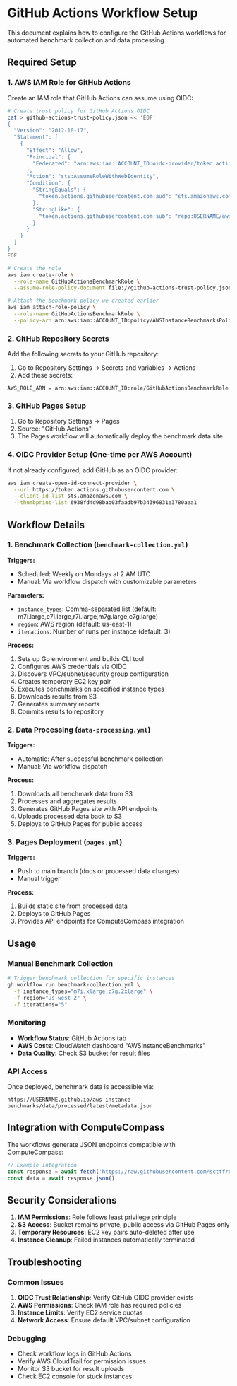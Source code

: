 # GitHub Actions Workflow Setup

This document explains how to configure the GitHub Actions workflows for automated benchmark collection and data processing.

## Required Setup

### 1. AWS IAM Role for GitHub Actions

Create an IAM role that GitHub Actions can assume using OIDC:

```bash
# Create trust policy for GitHub Actions OIDC
cat > github-actions-trust-policy.json << 'EOF'
{
  "Version": "2012-10-17",
  "Statement": [
    {
      "Effect": "Allow",
      "Principal": {
        "Federated": "arn:aws:iam::ACCOUNT_ID:oidc-provider/token.actions.githubusercontent.com"
      },
      "Action": "sts:AssumeRoleWithWebIdentity",
      "Condition": {
        "StringEquals": {
          "token.actions.githubusercontent.com:aud": "sts.amazonaws.com"
        },
        "StringLike": {
          "token.actions.githubusercontent.com:sub": "repo:USERNAME/aws-instance-benchmarks:*"
        }
      }
    }
  ]
}
EOF

# Create the role
aws iam create-role \
  --role-name GitHubActionsBenchmarkRole \
  --assume-role-policy-document file://github-actions-trust-policy.json

# Attach the benchmark policy we created earlier
aws iam attach-role-policy \
  --role-name GitHubActionsBenchmarkRole \
  --policy-arn arn:aws:iam::ACCOUNT_ID:policy/AWSInstanceBenchmarksPolicy
```

### 2. GitHub Repository Secrets

Add the following secrets to your GitHub repository:

1. Go to Repository Settings → Secrets and variables → Actions
2. Add these secrets:

```
AWS_ROLE_ARN = arn:aws:iam::ACCOUNT_ID:role/GitHubActionsBenchmarkRole
```

### 3. GitHub Pages Setup

1. Go to Repository Settings → Pages
2. Source: "GitHub Actions"
3. The Pages workflow will automatically deploy the benchmark data site

### 4. OIDC Provider Setup (One-time per AWS Account)

If not already configured, add GitHub as an OIDC provider:

```bash
aws iam create-open-id-connect-provider \
  --url https://token.actions.githubusercontent.com \
  --client-id-list sts.amazonaws.com \
  --thumbprint-list 6938fd4d98bab03faadb97b34396831e3780aea1
```

## Workflow Details

### 1. Benchmark Collection (`benchmark-collection.yml`)

**Triggers:**
- Scheduled: Weekly on Mondays at 2 AM UTC
- Manual: Via workflow dispatch with customizable parameters

**Parameters:**
- `instance_types`: Comma-separated list (default: m7i.large,c7i.large,r7i.large,m7g.large,c7g.large)
- `region`: AWS region (default: us-east-1)
- `iterations`: Number of runs per instance (default: 3)

**Process:**
1. Sets up Go environment and builds CLI tool
2. Configures AWS credentials via OIDC
3. Discovers VPC/subnet/security group configuration
4. Creates temporary EC2 key pair
5. Executes benchmarks on specified instance types
6. Downloads results from S3
7. Generates summary reports
8. Commits results to repository

### 2. Data Processing (`data-processing.yml`)

**Triggers:**
- Automatic: After successful benchmark collection
- Manual: Via workflow dispatch

**Process:**
1. Downloads all benchmark data from S3
2. Processes and aggregates results
3. Generates GitHub Pages site with API endpoints
4. Uploads processed data back to S3
5. Deploys to GitHub Pages for public access

### 3. Pages Deployment (`pages.yml`)

**Triggers:**
- Push to main branch (docs or processed data changes)
- Manual trigger

**Process:**
1. Builds static site from processed data
2. Deploys to GitHub Pages
3. Provides API endpoints for ComputeCompass integration

## Usage

### Manual Benchmark Collection

```bash
# Trigger benchmark collection for specific instances
gh workflow run benchmark-collection.yml \
  -f instance_types="m7i.xlarge,c7g.2xlarge" \
  -f region="us-west-2" \
  -f iterations="5"
```

### Monitoring

- **Workflow Status**: GitHub Actions tab
- **AWS Costs**: CloudWatch dashboard "AWSInstanceBenchmarks"
- **Data Quality**: Check S3 bucket for result files

### API Access

Once deployed, benchmark data is accessible via:

```
https://USERNAME.github.io/aws-instance-benchmarks/data/processed/latest/metadata.json
```

## Integration with ComputeCompass

The workflows generate JSON endpoints compatible with ComputeCompass:

```typescript
// Example integration
const response = await fetch('https://raw.githubusercontent.com/scttfrdmn/aws-instance-benchmarks/main/data/processed/latest/memory-benchmarks.json')
const data = await response.json()
```

## Security Considerations

1. **IAM Permissions**: Role follows least privilege principle
2. **S3 Access**: Bucket remains private, public access via GitHub Pages only
3. **Temporary Resources**: EC2 key pairs auto-deleted after use
4. **Instance Cleanup**: Failed instances automatically terminated

## Troubleshooting

### Common Issues

1. **OIDC Trust Relationship**: Verify GitHub OIDC provider exists
2. **AWS Permissions**: Check IAM role has required policies
3. **Instance Limits**: Verify EC2 service quotas
4. **Network Access**: Ensure default VPC/subnet configuration

### Debugging

- Check workflow logs in GitHub Actions
- Verify AWS CloudTrail for permission issues
- Monitor S3 bucket for result uploads
- Check EC2 console for stuck instances